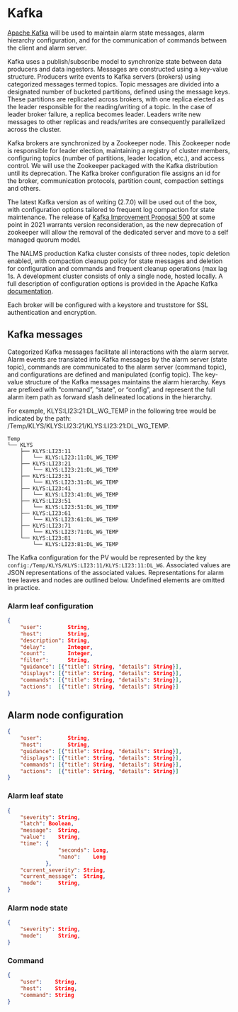 # Kafka

[Apache Kafka](https://kafka.apache.org/) will be used to maintain alarm state messages, alarm hierarchy configuration, and for the communication of commands between the client and alarm server.  

Kafka uses a publish/subscribe model to synchronize state between data producers and data ingestors. Messages are constructed using a key-value structure. Producers write events to Kafka servers (brokers) using categorized messages termed topics. Topic messages are divided into a designated number of bucketed partitions, defined using the message keys. These partitions are replicated across brokers, with one replica elected as the leader responsible for the reading/writing of a topic. In the case of leader broker failure, a replica becomes leader. Leaders write new messages to other replicas and reads/writes are consequently parallelized across the cluster.  

Kafka brokers are synchronized by a Zookeeper node. This Zookeeper node is responsible for leader election, maintaining a registry of cluster members, configuring topics (number of partitions, leader location, etc.), and access control. We will use the Zookeeper packaged with the Kafka distribution until its deprecation. The Kafka broker configuration file assigns an id for the broker, communication protocols, partition count, compaction settings and others.  

The latest Kafka version as of writing (2.7.0) will be used out of the box, with configuration options tailored to frequent log compaction for state maintenance. The release of [Kafka Improvement Proposal 500](https://cwiki.apache.org/confluence/display/KAFKA/KIP-500%3A+Replace+ZooKeeper+with+a+Self-Managed+Metadata+Quorum) at some point in 2021 warrants version reconsideration, as the new deprecation of zookeeper will allow the removal of the dedicated server and move to a self managed quorum model.

The NALMS production Kafka cluster consists of three nodes, topic deletion enabled, with compaction cleanup policy for state messages and deletion for configuration and commands and frequent cleanup operations (max lag 1s. A development cluster consists of only a single node, hosted locally. A full description of configuration options is provided in the Apache Kafka [documentation](https://kafka.apache.org/documentation/#brokerconfigs).

Each broker will be configured with a keystore and truststore for SSL authentication and encryption. 

## Kafka messages

Categorized Kafka messages facilitate all interactions with the alarm server. Alarm events are translated into Kafka messages by the alarm server (state topic), commands are communicated to the alarm server (command topic), and configurations are defined and manipulated (config topic). The key-value structure of the Kafka messages maintains the alarm hierarchy. Keys are prefixed with “command”, “state”, or “config”, and represent the full alarm item path as forward slash delineated locations in the hierarchy. 

For example, KLYS:LI23:21:DL_WG_TEMP in the following tree would be indicated by the path: /Temp/KLYS/KLYS:LI23:21/KLYS:LI23:21:DL_WG_TEMP.

```
Temp  
└── KLYS  
    ├── KLYS:LI23:11  
    │   └── KLYS:LI23:11:DL_WG_TEMP  
    ├── KLYS:LI23:21  
    │   └── KLYS:LI23:21:DL_WG_TEMP  
    ├── KLYS:LI23:31  
    │   └── KLYS:LI23:31:DL_WG_TEMP  
    ├── KLYS:LI23:41  
    │   └── KLYS:LI23:41:DL_WG_TEMP  
    ├── KLYS:LI23:51
    │   └── KLYS:LI23:51:DL_WG_TEMP
    ├── KLYS:LI23:61
    │   └── KLYS:LI23:61:DL_WG_TEMP
    ├── KLYS:LI23:71
    │   └── KLYS:LI23:71:DL_WG_TEMP
    └── KLYS:LI23:81
        └── KLYS:LI23:81:DL_WG_TEMP

```

The Kafka configuration for the PV would be represented by the key `config:/Temp/KLYS/KLYS:LI23:11/KLYS:LI23:11:DL_WG`. Associated values are JSON representations of the associated values. Representations for alarm tree leaves and nodes are outlined below. Undefined elements are omitted in practice.

### Alarm leaf configuration

```json
{
    "user":        String,
    "host":        String,
    "description": String,
    "delay":       Integer,
    "count":       Integer,
    "filter":      String,
    "guidance": [{"title": String, "details": String}],
    "displays": [{"title": String, "details": String}],
    "commands": [{"title": String, "details": String}],
    "actions":  [{"title": String, "details": String}]
}
```

## Alarm node configuration

```json
{
    "user":        String,
    "host":        String,
    "guidance": [{"title": String, "details": String}],
    "displays": [{"title": String, "details": String}],
    "commands": [{"title": String, "details": String}],
    "actions":  [{"title": String, "details": String}]
}
```

### Alarm leaf state 
```json
{
    "severity": String,
    "latch": Boolean,
    "message":  String,
    "value":    String,
    "time": {
                "seconds": Long,
                "nano":    Long
            },
    "current_severity": String,
    "current_message":  String,
    "mode":     String,
}
```

### Alarm node state
```json
{
    "severity": String,
    "mode":     String,
}
```

### Command

```json
{
    "user":    String,
    "host":    String,
    "command": String
}
```
